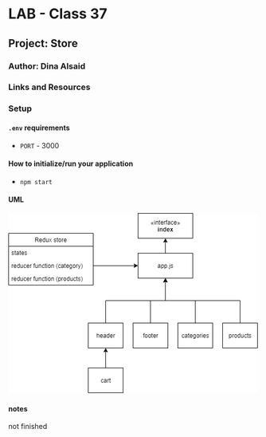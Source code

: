 # LAB - Class 37

## Project: Store

### Author: Dina Alsaid

### Links and Resources

<!-- [deploymment on Netlify](https://happy-sammet-ed55fc.netlify.app/) -->

### Setup

#### `.env` requirements

- `PORT` - 3000

#### How to initialize/run your application

- `npm start`

#### UML

![UML](./lab37.png)

#### notes

not finished

